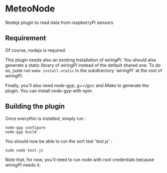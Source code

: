 # MeteoNode
Nodejs plugin to read data from raspberryPi sensors

## Requirement
Of course, nodejs is required.

This plugin needs also an existing installation of *wiringPi*. You should also generate a static library of *wiringPi* instead of the default shared one. To do so, juste run `make install-static` in the subdirectory 'wiringPi' at the root of *wiringPi*.

Finally, you'll also need *node-gyp*, *g++/gcc* and *Make* to generate the plugin. You can install *node-gyp* with npm.

## Building the plugin
Once everythin is installed, simply run :
````
node-gyp configure
node-gyp build
````

You should now be able to run the sort test 'test.js' :
````
sudo node test.js
````
Note that, for now, you'll need to run node with root credentials because *wiringPi* needs it.
